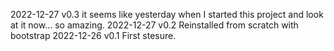 2022-12-27 v0.3 it seems like yesterday when I started this project and look at it now... so amazing.
2022-12-27 v0.2 Reinstalled from scratch with bootstrap
2022-12-26 v0.1 First stesure.